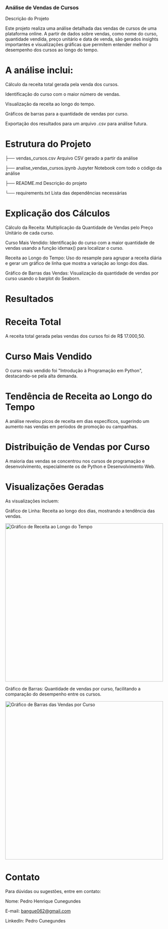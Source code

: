 ### Análise de Vendas de Cursos

Descrição do Projeto

Este projeto realiza uma análise detalhada das vendas de cursos de uma plataforma online.
A partir de dados sobre vendas, como nome do curso, quantidade vendida, preço unitário e data de venda, são gerados insights importantes e visualizações gráficas que permitem entender melhor o desempenho dos cursos ao longo do tempo.

# A análise inclui:

Cálculo da receita total gerada pela venda dos cursos.

Identificação do curso com o maior número de vendas.

Visualização da receita ao longo do tempo.

Gráficos de barras para a quantidade de vendas por curso.

Exportação dos resultados para um arquivo .csv para análise futura.

# Estrutura do Projeto



├── vendas_cursos.csv     Arquivo CSV gerado a partir da análise

├── analise_vendas_cursos.ipynb  Jupyter Notebook com todo o código da análise

├── README.md                  Descrição do projeto

└── requirements.txt           Lista das dependências necessárias


# Explicação dos Cálculos

Cálculo da Receita: Multiplicação da Quantidade de Vendas pelo Preço Unitário de cada curso.

Curso Mais Vendido: Identificação do curso com a maior quantidade de vendas usando a função idxmax() para localizar o curso.

Receita ao Longo do Tempo: Uso do resample para agrupar a receita diária e gerar um gráfico de linha que mostra a variação ao longo dos dias.

Gráfico de Barras das Vendas: Visualização da quantidade de vendas por curso usando o barplot do Seaborn.

# Resultados

# Receita Total
A receita total gerada pelas vendas dos cursos foi de R$ 17.000,50.

# Curso Mais Vendido

O curso mais vendido foi "Introdução à Programação em Python", destacando-se pela alta demanda.

# Tendência de Receita ao Longo do Tempo

A análise revelou picos de receita em dias específicos, sugerindo um aumento nas vendas em períodos de promoção ou campanhas.

# Distribuição de Vendas por Curso

A maioria das vendas se concentrou nos cursos de programação e desenvolvimento, especialmente os de Python e Desenvolvimento Web.


# Visualizações Geradas
As visualizações incluem:

Gráfico de Linha: Receita ao longo dos dias, mostrando a tendência das vendas.

<img src="https://github.com/user-attachments/assets/763a12f6-30a1-4084-9be4-271569a1050f" alt="Gráfico de Receita ao Longo do Tempo" width="500"> 

Gráfico de Barras: Quantidade de vendas por curso, facilitando a comparação do desempenho entre os cursos.

<img src="https://github.com/user-attachments/assets/b5aa33e3-96f8-4cbd-acdd-78bae94e482e" alt="Gráfico de Barras das Vendas por Curso" width="500"> 



# Contato
Para dúvidas ou sugestões, entre em contato:

Nome: Pedro Henrique Cunegundes

E-mail: bangue062@gmail.com

LinkedIn: Pedro Cunegundes

